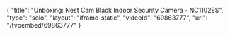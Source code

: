 {
    "title": "Unboxing: Nest Cam Black Indoor Security Camera - NC1102ES",
    "type": "solo",
    "layout": "iframe-static",
    "videoId": "69863777",
    "url": "\/tvpembed\/69863777"
}